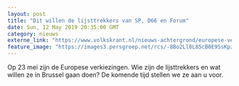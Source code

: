 ```yaml
---
layout: post
title: "Dit willen de lijsttrekkers van SP, D66 en Forum"
date: Sun, 12 May 2019 20:35:00 GMT
category: nieuws
externe_link: "https://www.volkskrant.nl/nieuws-achtergrond/europese-verkiezingen-dit-willen-de-lijsttrekkers-van-sp-d66-en-forum~bb7675c4/"
feature_image: "https://images3.persgroep.net/rcs/-8Bo2Ll8L85cB0E9SsKpzON0DcI/diocontent/148148499/_crop/0/75/400/400/_fill/320/320?appId=93a17a8fd81db0de025c8abd1cca1279&quality=0.85"
---
```


Op 23 mei zijn de Europese verkiezingen. Wie zijn de lijsttrekkers en wat willen ze in Brussel gaan doen? De komende tijd stellen we ze aan u voor.

